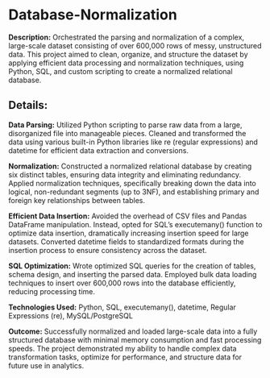 # Database-Normalization

**Description:** Orchestrated the parsing and normalization of a complex, large-scale dataset consisting of over 600,000 rows of messy, unstructured data. This project aimed to clean, organize, and structure the dataset by applying efficient data processing and normalization techniques, using Python, SQL, and custom scripting to create a normalized relational database.
## Details:
**Data Parsing:** Utilized Python scripting to parse raw data from a large, disorganized file into manageable pieces. Cleaned and transformed the data using various built-in Python libraries like re (regular expressions) and datetime for efficient data extraction and conversions.

**Normalization:** Constructed a normalized relational database by creating six distinct tables, ensuring data integrity and eliminating redundancy. Applied normalization techniques, specifically breaking down the data into logical, non-redundant segments (up to 3NF), and establishing primary and foreign key relationships between tables.

**Efficient Data Insertion:** Avoided the overhead of CSV files and Pandas DataFrame manipulation. Instead, opted for SQL’s executemany() function to optimize data insertion, dramatically increasing insertion speed for large datasets. Converted datetime fields to standardized formats during the insertion process to ensure consistency across the dataset.

**SQL Optimization:** Wrote optimized SQL queries for the creation of tables, schema design, and inserting the parsed data. Employed bulk data loading techniques to insert over 600,000 rows into the database efficiently, reducing processing time.

**Technologies Used:** Python, SQL, executemany(), datetime, Regular Expressions (re), MySQL/PostgreSQL

**Outcome:** Successfully normalized and loaded large-scale data into a fully structured database with minimal memory consumption and fast processing speeds. The project demonstrated my ability to handle complex data transformation tasks, optimize for performance, and structure data for future use in analytics.
